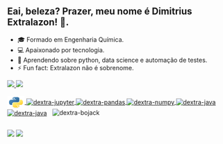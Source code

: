 ## Eai, beleza? Prazer, meu nome é Dimitrius Extralazon! 👋.
- 🎓 Formado em Engenharia Química.
- 💻 Apaixonado por tecnologia.
- 🌱 Aprendendo sobre python, data science e automação de testes.
- ⚡ Fun fact: Extralazon não é sobrenome.

<div>
  <a href="https://github.com/extralazon">
  <img height="180em" src="https://github-readme-stats.vercel.app/api?username=extralazon&show_icons=true&theme=gotham&include_all_commits=true&count_private=true"/>
  <img height="180em" src="https://github-readme-stats.vercel.app/api/top-langs/?username=extralazon&layout=compact&langs_count=7&theme=gotham"/>
</div>

<div style="display: inline_block"><br>
  <img align="center" alt="dextra-python" height="30" width="40" src="https://raw.githubusercontent.com/devicons/devicon/master/icons/python/python-original.svg">
  <img align="center" alt="dextra-jupyter" height="30" width="40" src="https://cdn.jsdelivr.net/gh/devicons/devicon/icons/jupyter/jupyter-original.svg">
  <img align="center" alt="dextra-pandas" height="30" width="40" src="https://cdn.jsdelivr.net/gh/devicons/devicon/icons/pandas/pandas-original.svg">
  <img align="center" alt="dextra-numpy" height="30" width="40" src="https://cdn.jsdelivr.net/gh/devicons/devicon/icons/numpy/numpy-original.svg">
  <img align="center" alt="dextra-java" height="30" width="40" src="https://cdn.jsdelivr.net/gh/devicons/devicon/icons/java/java-original.svg">
  <img align="center" alt="dextra-java" height="30" width="40" src="https://cdn.jsdelivr.net/gh/devicons/devicon/icons/raspberrypi/raspberrypi-original.svg">
  <img align="right" alt="dextra-bojack" height="200" width="400" src="http://78.media.tumblr.com/700d7565a70b3c92f45c08e384d5f8a8/tumblr_p0ocw6nHqm1qzd6kwo1_500.gif">
</div>
  
  ##

<div>
  <a href="https://www.instagram.com/costadimitrius/" target="_blank"><img src="https://img.shields.io/badge/Instagram-E4405F?style=for-the-badge&logo=instagram&logoColor=white" target="_blank"></a>
  <a href="https://www.linkedin.com/in/dimitriuscosta/" target="_blank"><img src="https://img.shields.io/badge/-LinkedIn-%230077B5?style=for-the-badge&logo=linkedin&logoColor=white" target="_blank"></a>
</div>
  
